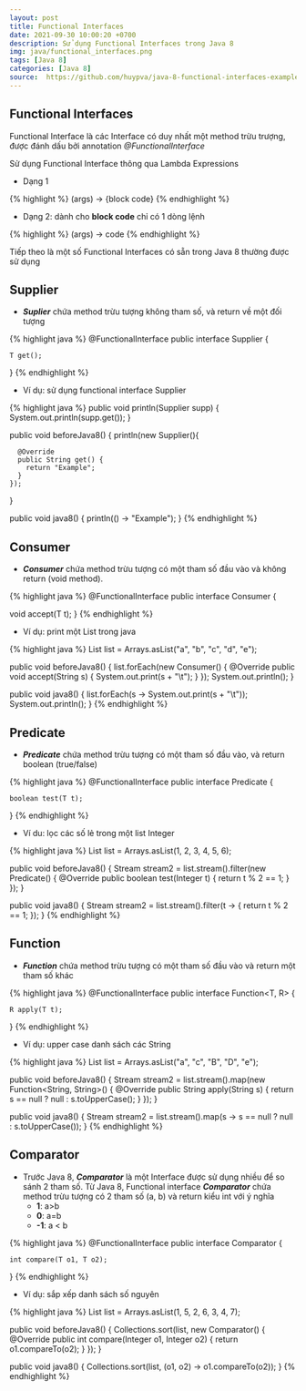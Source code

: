 ```yaml
---
layout: post
title: Functional Interfaces
date: 2021-09-30 10:00:20 +0700
description: Sử dụng Functional Interfaces trong Java 8
img: java/functional_interfaces.png
tags: [Java 8]
categories: [Java 8]
source:  https://github.com/huypva/java-8-functional-interfaces-example
---
```


## Functional Interfaces

Functional Interface là các Interface có duy nhất một method trừu trượng, được đánh dấu bởi annotation *@FunctionalInterface*

Sử dụng Functional Interface thông qua Lambda Expressions

- Dạng 1

{% highlight %}
(args) -> {block code}
{% endhighlight %}

- Dạng 2: dành cho **block code** chỉ có 1 dòng lệnh

{% highlight %}
(args) -> code
{% endhighlight %}

Tiếp theo là một số Functional Interfaces có sẵn trong Java 8 thường được sử dụng

## Supplier

- ***Suplier*** chứa method trừu tượng không tham số, và return về một đối tượng

{% highlight java %}
@FunctionalInterface
public interface Supplier<T> {

    T get();
}
{% endhighlight %}

- Ví dụ: sử dụng functional interface Supplier

{% highlight java %}
  public void println(Supplier<String> supp) {
    System.out.println(supp.get());
  }

  public void beforeJava8() {
    println(new Supplier<String>(){

      @Override
      public String get() {
        return "Example";
      }
    });
  }

  public void java8() {
    println(() -> "Example");
  }
{% endhighlight %}

## Consumer

- ***Consumer*** chứa method trừu tượng có một tham số đầu vào và không return (void method). 

{% highlight java %}
@FunctionalInterface
public interface Consumer<T> {

  void accept(T t);
}
{% endhighlight %}

- Ví dụ: print một List trong java

{% highlight java %}
  List<String> list = Arrays.asList("a", "b", "c", "d", "e");

  public void beforeJava8() {
    list.forEach(new Consumer<String>() {
      @Override
      public void accept(String s) {
        System.out.print(s + "\t");
      }
    });
    System.out.println();
  }

  public void java8() {
    list.forEach(s -> System.out.print(s + "\t"));
    System.out.println();
  }
{% endhighlight %}

## Predicate

- ***Predicate*** chứa method trừu tượng có một tham số đầu vào, và return boolean (true/false)

{% highlight java %}
@FunctionalInterface
public interface Predicate<T> {

    boolean test(T t);
}
{% endhighlight %}

- Ví du: lọc các số lẻ trong một list Integer

{% highlight java %}
  List<Integer> list = Arrays.asList(1, 2, 3, 4, 5, 6);

  public void beforeJava8() {
    Stream<Integer> stream2 = list.stream().filter(new Predicate<Integer>() {
      @Override
      public boolean test(Integer t) {
        return t % 2 == 1;
      }
    });
  }

  public void java8() {
    Stream<Integer> stream2 = list.stream().filter(t -> {
      return t % 2 == 1;
    });
  }
{% endhighlight %}

## Function

- ***Function*** chứa method trừu tượng có một tham số đầu vào và return một tham số khác

{% highlight java %}
@FunctionalInterface
public interface Function<T, R> {

    R apply(T t);
}
{% endhighlight %}

- Ví dụ: upper case danh sách các String

{% highlight java %}
  List<String> list = Arrays.asList("a", "c", "B", "D", "e");

  public void beforeJava8() {
    Stream<String> stream2 = list.stream().map(new Function<String, String>() {
      @Override
      public String apply(String s) {
        return s == null ? null : s.toUpperCase();
      }
    });
  }

  public void java8() {
    Stream<String> stream2 = list.stream().map(s -> s == null ? null : s.toUpperCase());
  }
{% endhighlight %}

## Comparator

- Trước Java 8, ***Comparator*** là một Interface được sử dụng nhiều để so sánh 2 tham số. 
Từ Java 8, Functional interface ***Comparator*** chứa method trừu tượng có 2 tham số (a, b) và return kiểu int với ý nghĩa
    - **1**: a>b
    - **0**: a=b
    - **-1**: a < b

{% highlight java %}
@FunctionalInterface
public interface Comparator<T> {

    int compare(T o1, T o2);
}
{% endhighlight %}

- Ví dụ: sắp xếp danh sách số nguyên

{% highlight java %}
  List<Integer> list = Arrays.asList(1, 5, 2, 6, 3, 4, 7);

  public void beforeJava8() {
    Collections.sort(list, new Comparator<Integer>() {
      @Override
      public int compare(Integer o1, Integer o2) {
        return o1.compareTo(o2);
      }
    });
  }

  public void java8() {
    Collections.sort(list, (o1, o2) -> o1.compareTo(o2));
  }
{% endhighlight %}